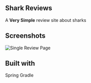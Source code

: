 ## Shark Reviews
A **Very Simple** review site about sharks

## Screenshots
![Single Review Page](/static/images/ScreenShots/IndReviewPage.png)

## Built with
Spring
Gradle
